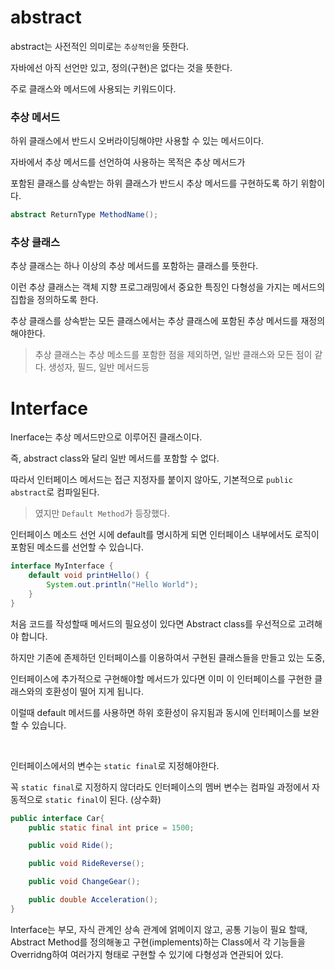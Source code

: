 # abstract

abstract는 사전적인 의미로는 `추상적인`을 뜻한다.

자바에선 아직 선언만 있고, 정의(구현)은 없다는 것을 뜻한다.

주로 클래스와 메서드에 사용되는 키워드이다.

### 추상 메서드

하위 클래스에서 반드시 오버라이딩해야만 사용할 수 있는 메서드이다.

자바에서 추상 메서드를 선언하여 사용하는 목적은 추상 메서드가

포함된 클래스를 상속받는 하위 클래스가 반드시 추상 메서드를 구현하도록 하기 위함이다.
```java
abstract ReturnType MethodName();
```

### 추상 클래스

추상 클래스는 하나 이상의 추상 메서드를 포함하는 클래스를 뜻한다.

이런 추상 클래스는 객체 지향 프로그래밍에서 중요한 특징인 다형성을 가지는 메서드의 집합을 정의하도록 한다.

추상 클래스를 상속받는 모든 클래스에서는 추상 클래스에 포함된 추상 메서드를 재정의 해야한다.

> 추상 클래스는 추상 메소드를 포함한 점을 제외하면, 일반 클래스와 모든 점이 같다. 생성자, 필드, 일반 메서드등

# Interface

Inerface는 추상 메서드만으로 이루어진 클래스이다.

즉, abstract class와 달리 일반 메서드를 포함할 수 없다.

따라서 인터페이스 메서드는 접근 지정자를 붙이지 않아도, 기본적으로 `public abstract`로 컴파일된다.
> 였지만 `Default Method`가 등장했다.

인터페이스 메소드 선언 시에 default를 명시하게 되면 인터페이스 내부에서도 로직이 포함된 메소드를 선언할 수 있습니다.

```java
interface MyInterface { 
    default void printHello() { 
    	System.out.println("Hello World"); 
    } 
}
```

처음 코드를 작성할때 메서드의 필요성이 있다면 Abstract class를 우선적으로 고려해야 합니다.

하지만 기존에 존제하던 인터페이스를 이용하여서 구현된 클래스들을 만들고 있는 도중,

인터페이스에 추가적으로 구현해야할 메서드가 있다면 이미 이 인터페이스를 구현한 클래스와의 호환성이 떨어 지게 됩니다.

이럴때 default 메서드를 사용하면 하위 호환성이 유지됨과 동시에 인터페이스를 보완할 수 있습니다.

<br>

인터페이스에서의 변수는 `static final`로 지정해야한다.

꼭 `static final`로 지정하지 않더라도 인터페이스의 멤버 변수는
컴파일 과정에서 자동적으로 `static final`이 된다. (상수화)

```java
public interface Car{
    public static final int price = 1500;

    public void Ride();

    public void RideReverse();

    public void ChangeGear();

    public double Acceleration();
}
```

Interface는 부모, 자식 관계인 상속 관계에 얽메이지 않고, 공통 기능이 필요 할때, Abstract Method를 정의해놓고 구현(implements)하는 Class에서 각 기능들을 Overridng하여 여러가지 형태로 구현할 수 있기에 다형성과 연관되어 있다.